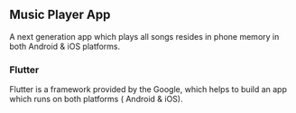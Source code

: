 ## Music Player App

A next generation app which plays all songs resides in phone memory in both Android & iOS platforms.

### Flutter

Flutter is a framework provided by the Google, which helps to build an app which runs on both platforms ( Android & iOS).



